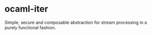 # ocaml-iter
Simple, secure and composable abstraction for stream processing in a purely functional fashion.
